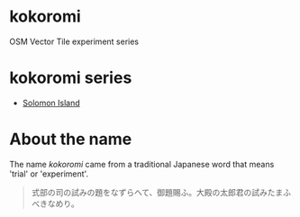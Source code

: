 # kokoromi
OSM Vector Tile experiment series

# kokoromi series
- [Solomon Island](https://github.com/optgeo/kokoromi-sb)

# About the name
The name *kokoromi* came from a traditional Japanese word that means 'trial' or 'experiment'. 

> 式部の司の試みの題をなずらへて、御題賜ふ。大殿の太郎君の試みたまふべきなめり。

